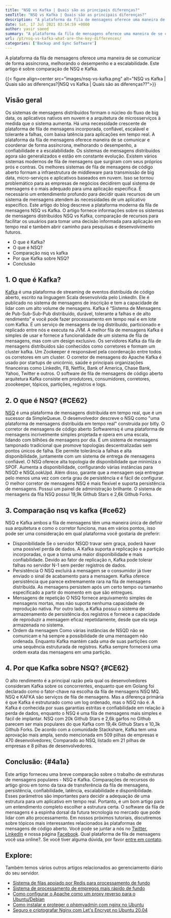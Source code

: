 ```yaml
---
title: "NSQ vs Kafka | Quais são as principais diferenças?" 
seoTitle: "NSQ vs Kafka | Quais são as principais diferenças?" 
description: "A plataforma da fila de mensagens oferece uma maneira de se comunicar de forma assíncrona. Este artigo é sobre as diferenças do sistema de fila de mensagens NSQ e Kafka." 
date: Sat, 17 Jul 2021 03:54:59 +0000
author: yasir saeed
summary: "A plataforma da fila de mensagens oferece uma maneira de se comunicar de forma assíncrona, melhorando o desempenho e a escalabilidade. Este artigo é sobre comparação de NSQ e Kafka." 
url: /pt/nsq-vs-kafka-what-are-the-key-differences/
categories: ['Backup and Sync Software']
---
```


A plataforma da fila de mensagens oferece uma maneira de se comunicar de forma assíncrona, melhorando o desempenho e a escalabilidade. Este artigo é sobre comparação de NSQ e Kafka.

{{< figure align=center src="images/nsq-vs-kafka.png" alt="NSQ vs Kafka | Quais são as diferenças?|NSQ vs Kafka | Quais são as diferenças??">}}


## **Visão geral**
Os sistemas de mensagens distribuídos formam o núcleo do fluxo de big data, os aplicativos nativos em nuvem e a arquitetura de microsserviços à medida que o sistema aumenta. Há uma necessidade crescente de plataforma de fila de mensagens incorporada, confiável, escalável e tolerante a falhas, com baixa latência para aplicações em tempo real. A plataforma da fila de mensagens oferece maneira de se comunicar e coordenar de forma assíncrona, melhorando o desempenho, a confiabilidade e a escalabilidade.
Os sistemas de mensagens distribuídos agora são generalizados e estão em constante evolução. Existem vários sistemas modernos de fila de mensagens que surgiram com seus próprios prós e contras. Os melhores sistemas de fila de mensagens de código aberto formam a infraestrutura de middleware para transmissão de big data, micro-serviços e aplicativos baseados em nuvem. Isso se tornou problemático para as empresas de negócios decidirem qual sistema de mensagens é o mais adequado para uma aplicação específica. É necessário um entendimento profundo para decidir quais recursos de um sistema de mensagens atendem às necessidades de um aplicativo específico.
Este artigo do blog descreve a plataforma moderna da fila de mensagens NSQ vs Kafka. O artigo fornece informações sobre os sistemas de mensagens distribuídos NSQ vs Kafka, comparação de recursos para facilitar os usuários para tomar uma decisão informada para aplicação em tempo real e também abrir caminho para pesquisas e desenvolvimento futuros.
  * O que é Kafka?
  * O que é NSQ?
  * Comparação nsq vs kafka
  * Por que Kafka sobre NSQ?
  * Conclusão

## 1. O que é Kafka?
[Kafka][1] é uma plataforma de streaming de eventos distribuída de código aberto, escrito na linguagem Scala desenvolvida pelo LinkedIn. Ele é publicado no sistema de mensagens de inscrição e tem a capacidade de lidar com um alto volume de mensagens. Kafka é “Sistema de Mensagens de Pub-Sub-Sub-Pub distribuído, durável, tolerante a falhas e de alto rendimento” e você pode fazer processamento em tempo real e em lote com Kafka. É um serviço de mensagens de log distribuído, particionado e replicado entre nós e executa na JVM. A melhor fila de mensagens Kafka é simples de usar e fornece a funcionalidade de um sistema de fila de mensagens, mas com um design exclusivo.
Os servidores Kafka da fila de mensagens distribuídos são conhecidos como corretores e formam um cluster kafka. Um Zookeeper é responsável pela coordenação entre todos os corretores em um cluster. O corretor de mensagens do Apache Kafka é usado por startups de unicórnio, saúde e principais organizações financeiras como LinkedIn, FB, Netflix, Bank of America, Chase Bank, Yahoo, Twitter e outros. O software de fila de mensagens de código aberto arquitetura Kafka consiste em produtores, consumidores, corretores, zoookeeper, tópicos, partições, registros e logs.

## 2. O que é NSQ? {#CE62}
[NSQ][2] é uma plataforma de mensagens distribuída em tempo real, que é um sucessor da SimpleQueue. O desenvolvedor descreve o NSQ como "uma plataforma de mensagens distribuída em tempo real" construída por bitly. O corretor de mensagens de código aberto Softwarensq é uma plataforma de mensagens incrivelmente simples projetada e opera em uma escala, lidando com bilhões de mensagens por dia. É um sistema de mensagens tamponado tradicional que promove topologias descentralizadas sem pontos únicos de falha. Ele permite tolerância a falhas e alta disponibilidade, juntamente com um sistema de entrega de mensagens confiável.
O NSQ oferece alta topologia de disponibilidade que minimiza o SPOF. Aumenta a disponibilidade, configurando várias instâncias para NSQD e NSQLookUpd. Além disso, garante que a mensagem seja entregue pelo menos uma vez com certa grau de persistência e é fácil de configurar. O melhor corretor de mensagens NSQ é mais flexível e suporta persistência de mensagens. Possui um painel de administração brilhante. O sistema de mensagens da fila NSQ possui 19,9k Github Stars e 2,6k Github Forks.

## 3. Comparação nsq vs kafka {#ce62}
NSQ e Kafka ambos a fila de mensagens têm uma maneira única de definir sua arquitetura e como o corretor funciona, mas em vários pontos, isso pode ser uma consideração em qual plataforma você gostaria de preferir:
  * Disponibilidade
Se o servidor NSQD travar sem graça, poderá haver uma possível perda de dados. A Kafka suporta a replicação e a partição incorporadas, o que a torna uma maior disponibilidade e mais confiabilidade. Devido ao fator de replicação n, Kafka pode tolerar falhas no servidor N-1 sem perder registros de dados.
  * Persistência
O NSQ excluirá a mensagem se o consumidor já tiver enviado o sinal de acabamento para a mensagem.
Kafka oferece persistência que parece extremamente rara na fila de mensagens distribuída. As mensagens persistem após um certo tempo ou tamanho especificado a partir do momento em que são entregues.
  * Mensagens de repetição
O NSQ fornece arquivamento simples de mensagens mortas, mas não suporta nenhuma capacidade de reprodução nativa.
Por outro lado, a Kafka possui o sistema de armazenamento de persistência dos registros e fornece a capacidade de reproduzir a mensagem eficaz repetidamente, desde que ela seja armazenada no sistema.
  * Ordem da mensagem
Como várias instâncias de NSQD não se comunicam e há sempre a possibilidade de uma mensagem não ordenada. Enquanto Kafka mantém cada uma de suas partições com uma sequência estruturada de registros. Kafka sempre fornecerá uma ordem exata das mensagens em uma partição.

## 4. Por que Kafka sobre NSQ? {#CE62}
O alto rendimento é a principal razão pela qual os desenvolvedores consideram Kafka sobre os concorrentes, enquanto que em Golang foi declarado como o fator-chave na escolha da fila de mensagens NSQ MQ. NSQ e KAFKA são serviços de fila de mensagens. Mas a diferença primária é que Kafka é estruturado como um log ordenado, mas o NSQ não é. A Kafka é conhecida por suas garantias estritas e confiabilidade em relação à perda de dados, enquanto o NSQ é uma fila de mensagens mais simples e fácil de implantar.
NSQ com 20k Github Stars e 2,6k garfos no Github parecem ser mais populares do que Kafka com 19,4k Github Stars e 10,3k Github Forks. De acordo com a comunidade Stackshare, Kafka tem uma aprovação mais ampla, sendo mencionada em 509 pilhas de empresas e 470 desenvolvedores; Comparado ao NSQ, listado em 21 pilhas de empresas e 8 pilhas de desenvolvedores.

## Conclusão: {#4a1a}
Este artigo forneceu uma breve comparação sobre o trabalho de estruturas de mensagens populares - NSQ e Kafka. Comparações de recursos do artigo girou em torno da taxa de transferência da fila de mensagens, persistência, confiabilidade, latência, escalabilidade e disponibilidade. Esses parâmetros são importantes para decidir a adequação de uma estrutura para um aplicativo em tempo real. Portanto, é um bom artigo para um entendimento completo escolher a estrutura certa. O software da fila de mensagens é a espinha dorsal da futura tecnologia no mercado que pode lidar com alto processamento. Em nossos próximos tutoriais, discutiremos sobre tópicos mais interessantes relacionados às plataformas de mensagens de código aberto.
Você pode se juntar a nós no [Twitter][3], [LinkedIn][4] e nossa página [Facebook][5]. Qual plataforma de fila de mensagens você usa online?. Se você tiver alguma dúvida, por favor [entre em contato][6].

## Explore:
Também temos vários outros artigos relacionados ao gerenciamento diário do seu servidor.
  * [Sistema de filas apoiado por Redis para processamento de fundo][7]
  * [Sistema de processamento de empregos mais rápido de fundo][8]
  * [Como configurar o Apache como um proxy reverso para o Ubuntu/Debian][9]
  * [Como instalar e proteger o phpmyadmin com nginx no Ubuntu][10]
  * [Seguro e criptografar Nginx com Let's Encrypt no Ubuntu 20.04][11]

  
[1]: https://kafka.apache.org/
[2]: https://nsq.io/
[3]: https://twitter.com/containerize_co
[4]: https://www.linkedin.com/company/containerize/
[5]: http://facebook.com/containerize
[6]: mailto:yasir.saeed@aspose.com
[7]: https://products.containerize.com/message-queue-software/resque/
[8]: https://products.containerize.com/message-queue-software/sidekiq/
[9]: https://blog.containerize.com/web-server-solution-stack/how-to-configure-apache-as-a-reverse-proxy-for-ubuntudebian/
[10]: https://blog.containerize.com/web-server-solution-stack/how-to-install-and-secure-phpmyadmin-with-nginx-on-ubuntu/
[11]: https://blog.containerize.com/web-server-solution-stack/how-to-secure-nginx-with-letsencrypt-on-ubuntu-20-04/
